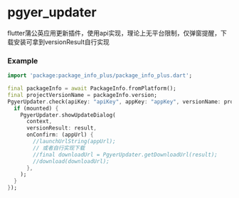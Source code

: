 # pgyer_updater

flutter蒲公英应用更新插件，使用api实现，理论上无平台限制，仅弹窗提醒，下载安装可拿到versionResult自行实现

### Example
```dart
import 'package:package_info_plus/package_info_plus.dart';

final packageInfo = await PackageInfo.fromPlatform();
final projectVersionName = packageInfo.version;
PgyerUpdater.check(apiKey: "apiKey", appKey: "appKey", versionName: projectVersionName).then((result) {
  if (mounted) {
    PgyerUpdater.showUpdateDialog(
      context,
      versionResult: result,
      onConfirm: (appUrl) {
        //launchUrlString(appUrl);
        // 或者自行实现下载
        //final downloadUrl = PgyerUpdater.getDownloadUrl(result);
        //download(downloadUrl);
      },
    );
  }
});
```
